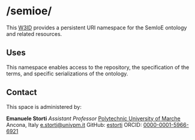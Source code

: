 # /semioe/
This [W3ID](https://w3id.org/) provides a persistent URI namespace for the SemIoE ontology and related resources.

## Uses
This namespace enables access to the repository, the specification of the terms, and specific serializations of the ontology.

## Contact
This space is administered by:

**Emanuele Storti**
*Assistant Professor*
[Polytechnic University of Marche](https://www.univpm.it)
Ancona, Italy 
<e.storti@univpm.it>
GitHub: [estorti](https://github.com/estorti)
ORCID: [0000-0001-5966-6921](https://orcid.org/0000-0001-5966-6921)

